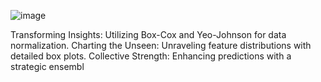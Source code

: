 ![image](https://github.com/ShriyaAro/Analyzing-Biological-Measurements-for-Better-Insights-Abalone-Age-Prediction/assets/138172706/af83ddb0-f47e-419d-a2ac-91af9b9852a2)


Transforming Insights: Utilizing Box-Cox and Yeo-Johnson for data normalization.
Charting the Unseen: Unraveling feature distributions with detailed box plots.
Collective Strength: Enhancing predictions with a strategic ensembl
